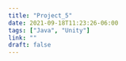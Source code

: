 ```yaml
---
title: "Project_5"
date: 2021-09-18T11:23:26-06:00
tags: ["Java", "Unity"]
link: ""
draft: false
---
```

